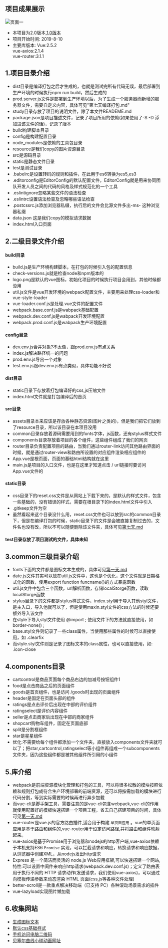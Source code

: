 ## 项目成果展示
![页面一](https://github.com/FoSuCloud/sell2.0/blob/master/showimg/1.png)


* 本项目为2.0版本,[1.0版本](https://github.com/FoSuCloud/sell)
* 项目开始时间:
	2019-8-10
* 主要库版本:
	Vue:2.5.2		
	vue-axios:2.1.4		
	vue-router:3.1.1

## 1.项目目录介绍
* dist目录是编译打包之后才生成的，也就是测试完所有代码无误，最后部署到生产环境的时候执行npm run build，然后生成的
* prod.server.js文件是部署到生产环境以后，为了生成一个服务器而新增的服务器文件，需要自定义内容，具体可见"第七天编译打包.md"
* study目录存放了项目的说明文件，除了本文件READEME.md
* package.json是项目描述文件，记录了项目所用的依赖(如果使用了-S -D 添加进该文件的话)，记录了版本
* build构建脚本目录
* config是构建配置目录
* node_modules是依赖的工具包目录
* resource是我们copy的图片资源目录
* src是源码目录
* static是静态文件目录
* test是测试目录
* .babelrc是设置转码的规则和插件，在此用于es6转换为es5,es3
* .editorconfig是EditorConfig的默认配置文件，EditorConfig就是用来协同团队开发人员之间的代码的风格及样式规范化的一个工具
* .eslintignore忽略某些文件的语法检查
* .eslintrc设置语法检查及忽略哪些语法检查
* .postcssrc.js添加浏览器私缀，执行后的文件会比源文件多出-ms- 这种浏览器私缀
* data.json 这是我们copy的模拟请求数据
* index.html入口页面


## 2.二级目录文件介绍
#### build目录
* build.js是生产环境构建脚本，在打包的时候引入包的配置信息
* check-versions.js就是检查node和npm版本的
* logo.png是默认的vue图标，初始化项目的时候执行项目会用到，其他时候都没用
* util.js文件是vue开发环境的webpack配置文件，主要用来处理css-loader和vue-style-loader
* vue-loader.conf.js是处理.vue文件的配置文件
* webpack.base.conf.js是wabpack基础配置
* webpack.dev.conf.js是wabpack开发环境配置
* webpack.prod.conf.js是wabpack生产环境配置
#### config目录
* dev.env.js合并对象?不太像，跟prod.env.js有点关系
* index.js解决路径统一的问题
* prod.env.js导出一个对象
* test.env.js跟dev.env.js有点类似，具体功能不好说
#### dist目录
* static目录下存放着打包编译好的css,js压缩文件
* index.html文件就是打包编译后的首页
#### src目录
* assets目录本来应该是存放各种静态资源(图片之类的)，但是我们把它们放到了resource目录，所以该目录在本项目没用
* common目录存放着源码需要用到的fonts字体，js函数，还有stylus样式文件
* components目录存放着项目的各个组件，这些组件组成了我们的网页
* router目录负责配置项目的路由，当我们通过router-link访问其他路由界面的时候，就是通过router-view和路由所设置的对应组件渲染相应组件的
* App.vue是根页面，页面的基础html结构就在这里
* main.js是项目的入口文件，也是在这里才知道点击 / url链接时要访问App.vue文件的
#### static目录
* css目录下的reset.css文件是从网站上下载下来的，是默认的样式文件，包含一些基础的，没有错误的样式，需要在根目录下的index.html文件中引入
* .gitkeep文件为空
* 虽然看起来这个目录没什么用，reset.css文件也可以放到src的common目录下，但是在编译打包的时候，static目录下的文件是会被直接复制过去的，文件名也没有改，所以不可以随便删除该文件夹，具体可见[第七天.md](https://github.com/FoSuCloud/sell/blob/master/study/%E7%AC%AC%E4%B8%83%E5%A4%A9%E7%BC%96%E8%AF%91%E6%89%93%E5%8C%85.md)
#### test目录存放了项目测试的文件，具体未知

## 3.common三级目录介绍
* fonts下面的文件都是图标文本生成的，具体可见[第一天.md](https://github.com/FoSuCloud/sell/blob/master/study/%E7%AC%AC%E4%B8%80%E5%A4%A9.md)
* date.js文件其实可以放在util.js文件中，这也是个优化，这个文件就是日期格式化的函数，使用export function funcname{}的方式暴露函数
* util.js文件中包含三个函数，url解析函数，存储localStorge函数，读取localStorge函数
* stylus目录下的文件都是stylus样式文件，index.styl用于导入其他styl文件，是主入口，导入他就可以了，但是使用maxin.styl文件的css方法的时候还要额外导入该文件
* 在style下导入styl文件使用 @import ; 使用文件下的方法就直接使用，如 border-none() ;
* base.styl文件则记录了一些class属性，当使用那些属性的时候可以直接使用，如 .clearfix
* 而style.styl文件则是记录了图标文本的class属性，也可以直接使用，如: .icon-close

## 4.components目录
* cartcontrol是商品页面每个商品右边的加减号按钮组件1
* food是点击商品之后的页面组件
* goods是首页组件，也是访问 /goods时出现的页面组件
* header是固定在页面头部的组件
* ratings是点击评价后出现在中部的评价组件
* ratingselect是评价内容组件
* seller是点击商家后出现在中部的商家组件
* shopcart购物车组件，固定在页面底部
* split是分割框组件
* star是星星组件
* 优化:不需要给每个组件都添加一个文件夹，直接放入components文件夹就可以了；把star,cartcontrol,ratingselect等小组件再组成一个subcomponents文件夹，因为这些组件都是被其他组件所引用的小组件

## 5.库介绍
* webpack是前端资源模块化管理和打包的工具，可以将很多松散的模块按照依赖和规则打包成符合生产环境部署的前端资源，还可以将按需加载的模块进行代码分割，等到实际需要的时候再进行异步加载
* 而vue-cli是脚手架工具，需要注意的是vue-cli包含webpack,vue-cli的作用就使用配置好的模板快速搭建一个项目工程，省去自己搭建项目的时间，具体可见[第一天.md](https://github.com/FoSuCloud/sell/blob/master/study/%E7%AC%AC%E4%B8%80%E5%A4%A9.md)
* vue-router是vue.js的官方路由插件,适合用于构建 `单页面应用` 。vue的单页面应用是基于路由和组件的,vue-router用于设定访问路径,并将路由和组件映射起来。
* vue-axios是基于Promise用于浏览器和nodejs的http客户端,vue-axios依赖于本机支持ES6 `Promise` 实现，可以拦截请求和响应，转换请求和响应数据，从浏览器中创建XML，从nodejs发出http请求
* Express 是一个简洁而灵活的 node.js Web应用框架,可以快速搭建一个网站,特性:可以设置中间件来响应http请求(webpack.dev.conf.js)；定义了路由表用于执行不同的 HTTP 请求动作(发送请求，我们使用vue-axios)，可以通过向模板传递参数来动态渲染 HTML 页面(css,js等各种文件处理)
* better-scroll是一款重点解决移动端（已支持 PC）各种滚动场景需求的插件
* vue-lazyload实现图片懒加载

## 6.收集网站
* [生成图标文本](https://icomoon.io)
* [默认css基础样式](http://cssreset.com)
* [手机访问电脑二维码](https://cli.im/url)
* [贝塞尔曲线小球动画网址](http://web.chacuo.net/css3beziertool)
